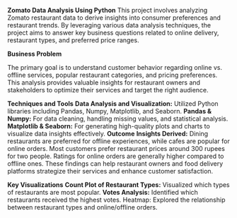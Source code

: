 **Zomato Data Analysis Using Python**
This project involves analyzing Zomato restaurant data to derive insights into consumer preferences and restaurant trends. By leveraging various data analysis techniques, the project aims to answer key business questions related to online delivery, restaurant types, and preferred price ranges.

**Business Problem**

The primary goal is to understand customer behavior regarding online vs. offline services, popular restaurant categories, and pricing preferences. This analysis provides valuable insights for restaurant owners and stakeholders to optimize their services and target the right audience.

**Techniques and Tools**
**Data Analysis and Visualization:** Utilized Python libraries including Pandas, Numpy, Matplotlib, and Seaborn.
**Pandas & Numpy:** For data cleaning, handling missing values, and statistical analysis.
**Matplotlib & Seaborn:** For generating high-quality plots and charts to visualize data insights effectively.
**Outcome**
**Insights Derived:**
Dining restaurants are preferred for offline experiences, while cafes are popular for online orders.
Most customers prefer restaurant prices around 300 rupees for two people.
Ratings for online orders are generally higher compared to offline ones.
These findings can help restaurant owners and food delivery platforms strategize their services and enhance customer satisfaction.

**Key Visualizations**
**Count Plot of Restaurant Types:** Visualized which types of restaurants are most popular.
**Votes Analysis:** Identified which restaurants received the highest votes.
Heatmap: Explored the relationship between restaurant types and online/offline orders.
